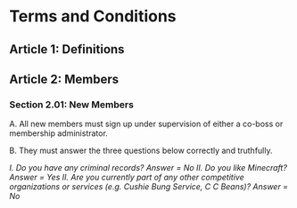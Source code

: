 <h1>Terms and Conditions</h1>
<h2>Article 1: Definitions</h2>

<h2>Article 2: Members</h2>
<h3>Section 2.01: New Members</h3>
<p>A. All new members must sign up under supervision of either a co-boss or membership administrator.</p>
<p>B. They must answer the three questions below correctly and truthfully.</p>
<i>I.	Do you have any criminal records? Answer = No  
II. Do you like Minecraft? Answer = Yes  
II.	Are you currently part of any other competitive organizations or services (e.g. Cushie Bung Service, C C Beans)? Answer = No</i>

